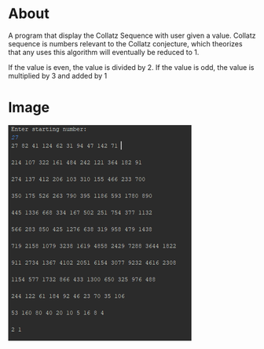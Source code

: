 # About
A program that display the Collatz Sequence with user given a value.
Collatz sequence is numbers relevant to the Collatz conjecture, which theorizes that any uses this algorithm will eventually be reduced to 1.

If the value is even, the value is divided by 2.
If the value is odd, the value is multiplied by 3 and added by 1

# Image
![](CollatzSequence.PNG)
